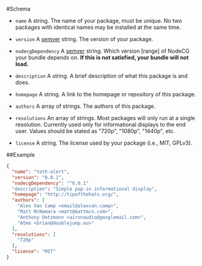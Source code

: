 #Schema
- `name` A string. The name of your package, must be unique. No two packages with identical names may be installed at the same time.

- `version` A [semver](http://www.jakobm.com/semver-in-nodejs-and-npm) string. The version of your package.

- `nodecgDependency` A [semver](http://www.jakobm.com/semver-in-nodejs-and-npm) string. Which version \[range\]  of NodeCG your bundle depends on. **If this is not satisfied, your bundle will not load.**

- `description` A string. A brief description of what this package is and does.

- `homepage` A string. A link to the homepage or repository of this package.

- `authors` A array of strings. The authors of this package.

- `resolutions` An array of strings. Most packages will only run at a single resolution. Currently used only for informational displays to the end user. Values should be stated as "720p", "1080p", "1440p", etc.

- `license` A string. The license used by your package (i.e., MIT, GPLv3).

##Example
```json
{
  "name": "toth-alert",
  "version": "0.0.1",
  "nodecgDependency": "^0.0.1"
  "description": "Simple pop-in informational display",
  "homepage": "http://tipofthehats.org/",
  "authors": [
    "Alex Van Camp <email@alexvan.camp>",
    "Matt McNamara <matt@mattmcn.com>",
    "Anthony Oetzmann <aironaudio@googlemail.com>",
    "Atmo <brian@doublejump.eu>"
  ],
  "resolutions": [
    "720p"
  ],
  "license": "MIT"
}
```
